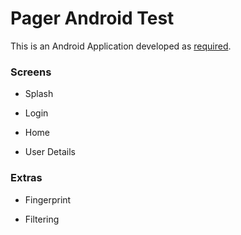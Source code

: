 # Pager Android Test
This is an Android Application developed as [required](https://gist.github.com/Chompas/2d235019f2d1e38086d17e71f53fafc5#file-android-task-md).

### Screens

- Splash

- Login

- Home

- User Details

### Extras

- Fingerprint

- Filtering

